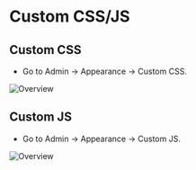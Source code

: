 # Custom CSS/JS

## Custom CSS
- Go to Admin -> Appearance -> Custom CSS.

![Overview](https://live.staticflickr.com/65535/51288598901_5b76e3d489_b.jpg)

## Custom JS
- Go to Admin -> Appearance -> Custom JS.

![Overview](https://live.staticflickr.com/65535/51289616710_9b62ec6d4a_b.jpg)